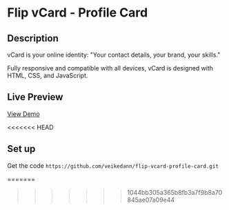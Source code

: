 # Flip vCard - Profile Card

## Description

vCard is your online identity: "Your contact details, your brand, your skills."

Fully responsive and compatible with all devices, vCard is designed with HTML, CSS, and JavaScript.

## Live Preview

[View Demo](https://veikedann.github.io/flip-vcard-profile-card/)

<<<<<<< HEAD
## Set up

Get the code
`https://github.com/veikedann/flip-vcard-profile-card.git`


=======





>>>>>>> 1044bb305a365b8fb3a7f9b8a70845ae07a09e44

